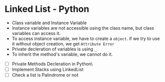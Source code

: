 # Linked List - Python
- Class variable and Instance Variable
- Instance variables are not accessible using the class name, but class variables can access it. 
- To access instance variable, we have to create a `object`. if we try to use it without object creation, we get `Attribute Error`
- Private decleration of variables is using `_`
- To inherit the method's variable, we cannot do it. 
- [ ] Private Methods Decleration in Python\
- [ ] Implement Stacks using LinkedList
- [ ] Check a list is Palindrome or not